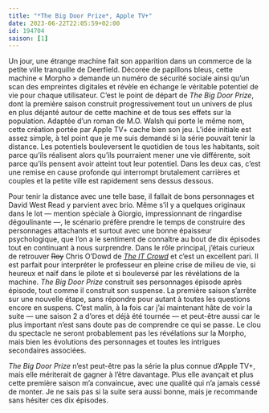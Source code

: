 ```yaml
---
title: "*The Big Door Prize*, Apple TV+"
date: 2023-06-22T22:05:59+02:00
id: 194704 
saison: [1]
---
```


Un jour, une étrange machine fait son apparition dans un commerce de la petite ville tranquille de Deerfield. Décorée de papillons bleus, cette machine « Morpho » demande un numéro de sécurité sociale ainsi qu’un scan des empreintes digitales et révèle en échange le véritable potentiel de vie pour chaque utilisateur. C’est le point de départ de *The Big Door Prize*, dont la première saison construit progressivement tout un univers de plus en plus déjanté autour de cette machine et de tous ses effets sur la population. Adaptée d’un roman de M.O. Walsh qui porte le même nom, cette création portée par Apple TV+ cache bien son jeu. L’idée initiale est assez simple, à tel point que je me suis demandé si la série pouvait tenir la distance. Les potentiels bouleversent le quotidien de tous les habitants, soit parce qu’ils réalisent alors qu’ils pourraient mener une vie différente, soit parce qu’ils pensent avoir atteint tout leur potentiel. Dans les deux cas, c’est une remise en cause profonde qui interrompt brutalement carrières et couples et la petite ville est rapidement sens dessus dessous. 

Pour tenir la distance avec une telle base, il fallait de bons personnages et David West Read y parvient avec brio. Même s’il y a quelques originaux dans le lot — mention spéciale à Giorgio, impressionnant de ringardise dégoulinante —, le scénario préfère prendre le temps de construire des personnages attachants et surtout avec une bonne épaisseur psychologique, que l’on a le sentiment de connaître au bout de dix épisodes tout en continuant à nous surprendre. Dans le rôle principal, j’étais curieux de retrouver ~~Roy~~ Chris O’Dowd de [*The IT Crowd*](https://nicolasfurno.fr/serie/it-crowd-channel-4/) et c’est un excellent pari. Il est parfait pour interpréter le professeur en pleine crise de milieu de vie, si heureux et naïf dans le pilote et si bouleversé par les révélations de la machine. *The Big Door Prize* construit ses personnages épisode après épisode, tout comme il construit son suspense. La première saison s’arrête sur une nouvelle étape, sans répondre pour autant à toutes les questions encore en suspens. C’est malin, à la fois car j’ai maintenant hâte de voir la suite — une saison 2 a d’ores et déjà été tournée — et peut-être aussi car le plus important n’est sans doute pas de comprendre ce qui se passe. Le clou du spectacle ne seront probablement pas les révélations sur la Morpho, mais bien les évolutions des personnages et toutes les intrigues secondaires associées. 

*The Big Door Prize* n’est peut-être pas la série la plus connue d’Apple TV+, mais elle mériterait de gagner à l’être davantage. Plus elle avançait et plus cette première saison m’a convaincue, avec une qualité qui n’a jamais cessé de monter. Je ne sais pas si la suite sera aussi bonne, mais je recommande sans hésiter ces dix épisodes.
